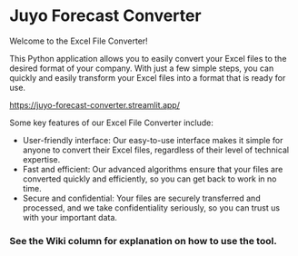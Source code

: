 # Juyo Forecast Converter

Welcome to the Excel File Converter!

This Python application allows you to easily convert your Excel files to the desired format of your company. With just a few simple steps, you can quickly and easily transform your Excel files into a format that is ready for use.

https://juyo-forecast-converter.streamlit.app/

Some key features of our Excel File Converter include:

* User-friendly interface: Our easy-to-use interface makes it simple for anyone to convert their Excel files, regardless of their level of technical expertise.
* Fast and efficient: Our advanced algorithms ensure that your files are converted quickly and efficiently, so you can get back to work in no time.
* Secure and confidential: Your files are securely transferred and processed, and we take confidentiality seriously, so you can trust us with your important data.

### See the Wiki column for explanation on how to use the tool.
